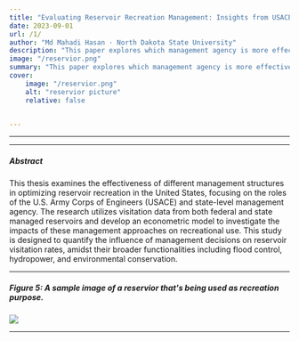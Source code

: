 ```yaml
---
title: "Evaluating Reservoir Recreation Management: Insights from USACE and StateLevel Data (Master’s Thesis) ."
date: 2023-09-01
url: /1/
author: "Md Mahadi Hasan · North Dakota State University"
description: "This paper explores which management agency is more effective in managing reservior for recreation purpose"
image: "/reservior.png"
summary: "This paper explores which management agency is more effective in managing reservior for recreation purpose."
cover:
    image: "/reservior.png"
    alt: "reservior picture"
    relative: false


---
```


---



---

##### Abstract

This thesis examines the effectiveness of different management structures in
optimizing reservoir recreation in the United States, focusing on the roles of the U.S. Army
Corps of Engineers (USACE) and state-level management agency. The research utilizes
visitation data from both federal and state managed reservoirs and develop an econometric
model to investigate the impacts of these management approaches on recreational use.
This study is designed to quantify the influence of management decisions on reservoir
visitation rates, amidst their broader functionalities including flood control, hydropower,
and environmental conservation.

---

##### Figure 5: A sample image of a reservior that's being used as recreation purpose. 

![](/reservior.png)

---



